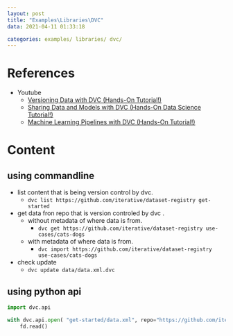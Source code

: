 ```yaml
---
layout: post
title: "Examples\Libraries\DVC"
data: 2021-04-11 01:33:18

categories: examples/ libraries/ dvc/
---
```

# References
* Youtube
    * [Versioning Data with DVC (Hands-On
        Tutorial!)](https://www.youtube.com/watch?v=kLKBcPonMYw&ab_channel=DVCorg)
    * [Sharing Data and Models with DVC (Hands-On Data Science
        Tutorial!)](https://www.youtube.com/watch?v=EE7Gk84OZY8&ab_channel=DVCorg)
    * [Machine Learning Pipelines with DVC (Hands-On Tutorial!)](https://www.youtube.com/watch?v=71IGzyH95UY&ab_channel=DVCorg) 

# Content
## using commandline 
* list content that is being version control by dvc.
    *  `dvc list https://github.com/iterative/dataset-registry get-started`
* get data fron repo that is version controled by dvc .
    * without metadata of where data is from.
        * `dvc get https://github.com/iterative/dataset-registry use-cases/cats-dogs`
    * with metadata of where data is from.
        * `dvc import https://github.com/iterative/dataset-registry use-cases/cats-dogs`
* check update 
    * `dvc update data/data.xml.dvc`

## using python api
```python
import dvc.api

with dvc.api.open( "get-started/data.xml", repo="https://github.com/iterative/dataset-registry") as fd:
    fd.read()
```

